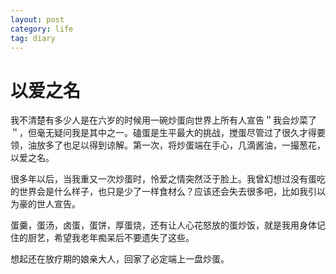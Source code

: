 ```yaml
---
layout: post
category: life
tag: diary
---
```


以爱之名
===

我不清楚有多少人是在六岁的时候用一碗炒蛋向世界上所有人宣告＂我会炒菜了＂，但毫无疑问我是其中之一。磕蛋是生平最大的挑战，搅蛋尽管过了很久才得要领，油放多了也足以得到谅解。第一次，将炒蛋端在手心，几滴酱油，一撮葱花，以爱之名。

很多年以后，当我重又一次炒蛋时，怜爱之情突然泛于脸上。我曾幻想过没有蛋吃的世界会是什么样子，也只是少了一样食材么？应该还会失去很多吧，比如我引以为豪的世人宣告。

蛋羹，蛋汤，卤蛋，蛋饼，厚蛋烧，还有让人心花怒放的蛋炒饭，就是我用身体记住的厨艺，希望我老年痴呆后不要遗失了这些。

想起还在放疗期的娘亲大人，回家了必定端上一盘炒蛋。
